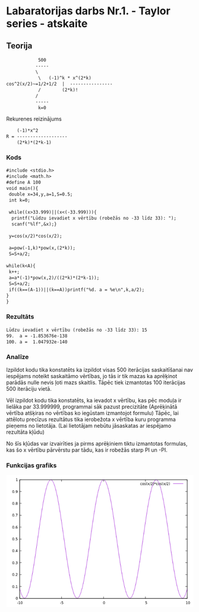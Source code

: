 <!-- https://help.github.com/en/github/writing-on-github/basic-writing-and-formatting-syntax -->
# Labaratorijas darbs Nr.1. - Taylor series - atskaite

## Teorija
			    500
			   -----
			   \
			    \	(-1)^k * x^(2*k)
	cos^2(x/2)~=1/2+1/2  |	----------------
			    /	     (2*k)!
			   /
			   -----
			    k=0

Rekurenes reizinājums 

		(-1)*x^2
	R = -------------------
		(2*k)*(2*k-1)


### Kods
	#include <stdio.h>
	#include <math.h>
	#define A 100
	void main(){
 	 double x=34,y,a=1,S=0.5;
 	 int k=0;
	 
	 while((x>33.999)||(x<(-33.999))){
	  printf("Lūdzu ievadiet x vērtību (robežās no -33 līdz 33): ");
	  scanf("%lf",&x);}
	
 	 y=cos(x/2)*cos(x/2);
	
	 a=pow(-1,k)*pow(x,(2*k));
	 S=S+a/2;

 	while(k<A){
  	 k++;
 	 a=a*(-1)*pow(x,2)/((2*k)*(2*k-1));
 	 S=S+a/2;
 	 if((k==(A-1))||(k==A))printf("%d. a = %e\n",k,a/2);
 	}
	}

### Rezultāts
	Lūdzu ievadiet x vērtību (robežās no -33 līdz 33): 15
	99.  a = -1.853676e-138
	100. a =  1.047932e-140

### Analīze
Izpildot kodu tika konstatēts ka izpildot visas 500 iterācijas saskaitīšanai nav iespējams noteikt saskaitāmo vērtības, jo tās ir tik mazas ka aprēķinot parādās nulle nevis ļoti mazs skaitlis.
Tāpēc tiek izmantotas 100 iterācijas 500 iterāciju vietā.

Vēl izpildot kodu tika konstatēts, ka ievadot x vērtību, kas pēc moduļa ir lielāka par 33.999999, programmai sāk pazust precizitāte (Aprēķinātā vērtība atšķiras no vērtības ko iegūstam izmantojot formulu)
Tāpēc, lai attēlotu precīzus rezultātus tika ierobežota x vērtība kuru programma pieņems no lietotāja. (Lai lietotājam nebūtu jāsaskatas ar iespējamo rezultāta kļūdu)

No šīs kļūdas var izvairīties ja pirms aprēķiniem tiktu izmantotas formulas, kas šo x vērtību pārvērstu par tādu, kas ir robežās starp PI un -PI.

### Funkcijas grafiks
![Cos(x/2) * Cos(x/2)](https://raw.githubusercontent.com/sandemlis/RTR105/master/darbi/LabD1/Gnuplot.png)

